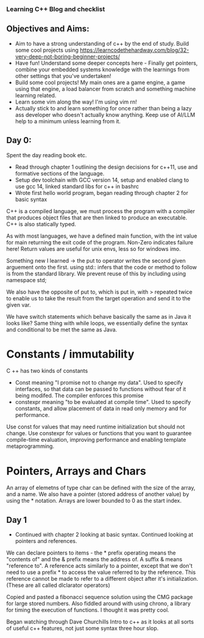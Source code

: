### Learning C++ Blog and checklist

## Objectives and Aims:

- Aim to have a strong understanding of c++ by the end of study. Build some cool projects using https://learncodethehardway.com/blog/32-very-deep-not-boring-beginner-projects/
- Have fun! Understand some deeper concepts here - Finally get pointers, combine your embedded systems knowledge with the learnings from other settings that you've undertaken!
- Build some cool projects! My main ones are a game engine, a game using that engine, a load balancer from scratch and something machine learning related.
- Learn some vim along the way! I'm using vim rn!
- Actually stick to and learn something for once rather than being a lazy ass developer who doesn't actually know anything. Keep use of AI/LLM help to a minimum unless learning from it.

## Day 0:

Spent the day reading book etc.

- Read through chapter 1 outlining the design decisions for c++11, use and formative sections of the language. 
- Setup dev toolchain with GCC version 14, setup and enabled clang to use gcc 14, linked standard libs for c++ in bashrc
- Wrote first hello world program, began reading through chapter 2 for basic syntax

C++ is a compiled language, we must process the program with a compiler that produces object files that are then linked to produce an executable. C++ is also statically typed.

As with most languages, we have a defined main function, with the int value for main returning the exit code of the program. Non-Zero indicates failure here! Return values are useful for unix envs, less so for windows imo.

Something new I learned -> the put to operator writes the second given arguement onto the first. using std:: infers that the code or method to follow is from the standard library. We prevent reuse of this by including using namespace std;

We also have the opposite of put to, which is put in, with > repeated twice to enable us to take the result from the target operation and send it to the given var.

We have switch statements which behave basically the same as in Java it looks like? Same thing with while loops, we essentially define the syntax and conditional to be met the same as Java.

# Constants / immutability

C ++ has two kinds of constants

- Const meaning "I promise not to change my data". Used to specify interfaces, so that data can be passed to functions without fear of it being modifed. The compiler enforces this promise
- constexpr meaning "to be evaluated at compile time". Used to specify constants, and allow placement of data in read only memory and for performance.

Use const for values that may need runtime initialization but should not change.
Use constexpr for values or functions that you want to guarantee compile-time evaluation, improving performance and enabling template metaprogramming.

# Pointers, Arrays and Chars

An array of elemetns of type char can be defined with the size of the array, and a name. We also have a pointer (stored address of another value) by using the * notation. Arrays are lower bounded to 0 as the start index. 

## Day 1

- Continued with chapter 2 looking at basic syntax. Continued looking at pointers and references.

We can declare pointers to items - the * prefix operating means the "contents of" and the & prefix means the address of. A suffix & means "reference to". A reference acts similarly to a pointer, except that we don't need to use a prefix * to access the value referred to by the reference. This reference cannot be made to refer to a different object after it's initialization. (These are all called dlclarator operators)

Copied and pasted a fibonacci sequence solution using the CMG package for large stored numbers. Also fiddled around with using chrono, a library for timing the execution of functions. I thought it was pretty cool. 

Began watching through Dave Churchills Intro to c++ as it looks at all sorts of useful c++ features, not just some syntax three hour slop.

